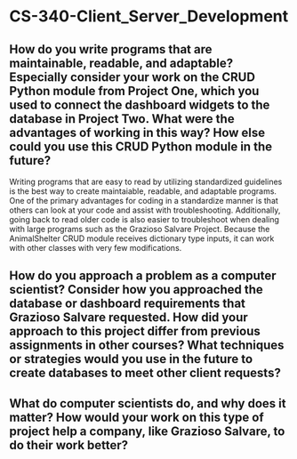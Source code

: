 # CS-340-Client_Server_Development

## How do you write programs that are maintainable, readable, and adaptable? Especially consider your work on the CRUD Python module from Project One, which you used to connect the dashboard widgets to the database in Project Two. What were the advantages of working in this way? How else could you use this CRUD Python module in the future?
Writing programs that are easy to read by utilizing standardized guidelines is the best way to create maintaiable, readable, and adaptable programs.
One of the primary advantages for coding in a standardize manner is that others can look at your code and assist with troubleshooting. Additionally, going back to read older code is also easier to troubleshoot when dealing with large programs such as the Grazioso Salvare Project.
Because the AnimalShelter CRUD module receives dictionary type inputs, it can work with other classes with very few modifications.

## How do you approach a problem as a computer scientist? Consider how you approached the database or dashboard requirements that Grazioso Salvare requested. How did your approach to this project differ from previous assignments in other courses? What techniques or strategies would you use in the future to create databases to meet other client requests?


## What do computer scientists do, and why does it matter? How would your work on this type of project help a company, like Grazioso Salvare, to do their work better?
